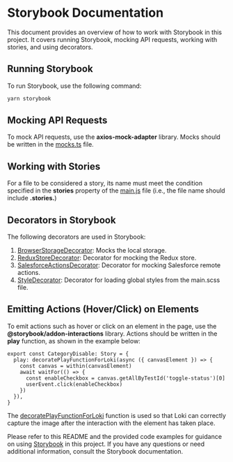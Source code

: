 # Storybook Documentation
This document provides an overview of how to work with Storybook in this project. It covers running Storybook, mocking API requests, working with stories, and using decorators.

## Running Storybook
To run Storybook, use the following command:
```bash
yarn storybook 
```

## Mocking API Requests

To mock API requests, use the **axios-mock-adapter** library. Mocks should be written in the [mocks.ts](./mocks.ts) file.

## Working with Stories
For a file to be considered a story, its name must meet the condition specified in the **stories** property of the [main.js](./main.js) file (i.e., the file name should include **.stories.**)

## Decorators in Storybook
The following decorators are used in Storybook:

1. [BrowserStorageDecorator](../../src/shared/config/storybook/BrowserStorageDecorator/BrowserStorageDecorator.tsx): Mocks the local storage.
2. [ReduxStoreDecorator](../../src/shared/config/storybook/ReduxStoreDecorator/ReduxStoreDecorator.tsx): Decorator for mocking the Redux store.
3. [SalesforceActionsDecorator](../../src/shared/config/storybook/SalesforceActionsDecorator/SalesforceActionsDecorator.tsx): Decorator for mocking Salesforce remote actions.
4. [StyleDecorator](../../src/shared/config/storybook/StyleDecorator/StyleDecorator.tsx): Decorator for loading global styles from the main.scss file.

## Emitting Actions (Hover/Click) on Elements
To emit actions such as hover or click on an element in the page, use the **@storybook/addon-interactions** library. Actions should be written in the **play** function, as shown in the example below:
```
export const CategoryDisable: Story = {
  play: decoratePlayFunctionForLoki(async ({ canvasElement }) => {
    const canvas = within(canvasElement)
    await waitFor(() => {
      const enableCheckbox = canvas.getAllByTestId('toggle-status')[0]
      userEvent.click(enableCheckbox)
    })
  }),
}
```

The [decoratePlayFunctionForLoki](../../src/shared/config/storybook/PlayFunctionDecorator/decorateTargetForLoki.ts) function is used so that Loki can correctly capture the image after the interaction with the element has taken place.

Please refer to this README and the provided code examples for guidance on using [Storybook](https://storybook.js.org/) in this project. If you have any questions or need additional information, consult the Storybook documentation.